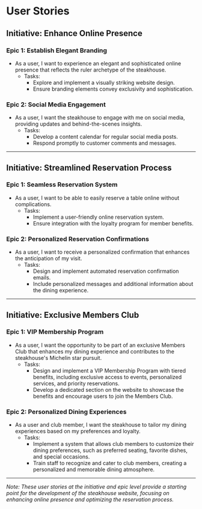 # User Stories

## Initiative: Enhance Online Presence

### Epic 1: Establish Elegant Branding

- As a user, I want to experience an elegant and sophisticated online presence that reflects the ruler archetype of the steakhouse.
  - Tasks:
    - Explore and implement a visually striking website design.
    - Ensure branding elements convey exclusivity and sophistication.

### Epic 2: Social Media Engagement

- As a user, I want the steakhouse to engage with me on social media, providing updates and behind-the-scenes insights.
  - Tasks:
    - Develop a content calendar for regular social media posts.
    - Respond promptly to customer comments and messages.

---

## Initiative: Streamlined Reservation Process

### Epic 1: Seamless Reservation System

- As a user, I want to be able to easily reserve a table online without complications.
  - Tasks:
    - Implement a user-friendly online reservation system.
    - Ensure integration with the loyalty program for member benefits.

### Epic 2: Personalized Reservation Confirmations

- As a user, I want to receive a personalized confirmation that enhances the anticipation of my visit.
  - Tasks:
    - Design and implement automated reservation confirmation emails.
    - Include personalized messages and additional information about the dining experience.

---

## Initiative: Exclusive Members Club

### Epic 1: VIP Membership Program

- As a user, I want the opportunity to be part of an exclusive Members Club that enhances my dining experience and contributes to the steakhouse's Michelin star pursuit.
  - Tasks:
    - Design and implement a VIP Membership Program with tiered benefits, including exclusive access to events, personalized services, and priority reservations.
    - Develop a dedicated section on the website to showcase the benefits and encourage users to join the Members Club.

### Epic 2: Personalized Dining Experiences

- As a user and club member, I want the steakhouse to tailor my dining experiences based on my preferences and loyalty.
  - Tasks:
    - Implement a system that allows club members to customize their dining preferences, such as preferred seating, favorite dishes, and special occasions.
    - Train staff to recognize and cater to club members, creating a personalized and memorable dining atmosphere.

---

*Note: These user stories at the initiative and epic level provide a starting point for the development of the steakhouse website, focusing on enhancing online presence and optimizing the reservation process.*

